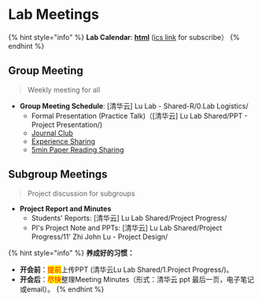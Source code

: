 # Lab Meetings

{% hint style="info" %}
**Lab Calendar**: [**html**](https://outlook.live.com/owa/calendar/0c7950ee-9f96-427e-8229-e0fcdd915b44/ac41d38f-f582-4f44-91d7-a776ae33b6be/cid-0AFBF18A0971099A/index.html) ([ics link](https://docs.ncrnalab.org/docs/cal#lab-calendars) for subscribe）
{% endhint %}

## Group Meeting&#x20;

> Weekly meeting for all

* **Group Meeting  Schedule**:  \[清华云] Lu Lab - Shared-R/0.Lab Logistics/
  * Formal Presentation (Practice Talk)（\[清华云] Lu Lab Shared/PPT - Project Presentation/)
  * [Journal Club](https://cloud.tsinghua.edu.cn/d/3fc850ee450b4d00b402/)&#x20;
  * [Experience Sharing ](https://cloud.tsinghua.edu.cn/d/4bab0cf9ce98463aa7d4/)
  * [5min Paper Reading Sharing](https://cloud.tsinghua.edu.cn/d/9d49a35091bc41baa830/)&#x20;

## Subgroup Meetings

> Project discussion for subgroups

* **Project Report and Minutes**
  * Students' Reports: \[清华云] Lu Lab Shared/Project Progress/
  * PI's Project Note and PPTs: \[清华云] Lu Lab Shared/Project Progress/11' Zhi John Lu - Project Design/

{% hint style="info" %}
**养成好的习惯：**

* **开会前**：<mark style="color:red;">提前</mark>上传PPT (清华云Lu Lab Shared/1.Project Progress/)。
* **开会后**：<mark style="color:red;">尽快</mark>整理Meeting Minutes（形式：清华云 ppt 最后一页，电子笔记或email）。
{% endhint %}

